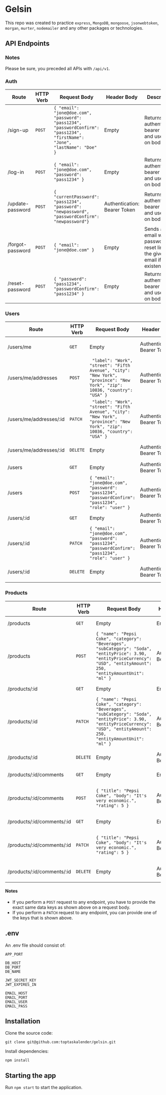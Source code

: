 # Gelsin

This repo was created to practice `express`, `MongoDB`, `mongoose`, `jsonwebtoken`, `morgan`, `murter`, `nodemailer` and any other packages or technologies. 

## API Endpoints

### Notes

Please be sure, you preceded all APIs with `/api/v1`.

### Auth

| Route | HTTP Verb | Request Body | Header Body | Description |
| --- | --- | --- | --- | --- |
| /sign-up | `POST` | `{ "email": "jone@doe.com", "password": "pass1234", "passwordConfirm": "pass1234", "firstName": "Jone", "lastName": "Doe" }` | Empty | Returns authentication bearer token and user data on body |
| /log-in | `POST` | `{ "email": "jone@doe.com", "password": "pass1234" }` | Empty | Returns authentication bearer token and user data on body |
| /update-password | `POST` | `{ "currentPassword": "pass1234", "password": "newpassword", "passwordConfirm": "newpassword"}` | Authentication: Bearer Token | Returns authentication bearer token and user data on body |
| /forgot-password | `POST` | `{ "email": "jone@doe.com" }` | Empty | Sends an email with password reset link to the given email if it's existent |
| /reset-password | `POST` | `{ "password": "pass1234", "passwordConfirm": "pass1234" }` | Empty | Returns authentication bearer token and user data on body |

### Users

| Route | HTTP Verb | Request Body | Header Body | Description |
| --- | --- | --- | --- | --- |
| /users/me | `GET` | Empty | Authentication: Bearer Token | Returns user data on body |
| /users/me/addresses | `POST` | ` "label": "Work", "street": "Fifth Avenue", "city": "New York", "province": "New York", "zip": 10036, "country": "USA" }` | Authentication: Bearer Token | Returns user data on body |
| /users/me/addresses/:id | `PATCH` | ` "label": "Work", "street": "Fifth Avenue", "city": "New York", "province": "New York", "zip": 10036, "country": "USA" }` | Authentication: Bearer Token | Returns user data on body |
| /users/me/addresses/:id | `DELETE` | Empty | Authentication: Bearer Token | Returns status of destroying |
| /users | `GET` | Empty | Authentication: Bearer Token | Returns resource |
| /users | `POST` | `{ "email": "jone@doe.com", "password": "pass1234", "passwordConfirm": "pass1234", "role": "user" }` | Authentication: Bearer Token | Returns created resource or error message |
| /users/:id | `GET` | Empty | Authentication: Bearer Token | Returns resource |
| /users/:id | `PATCH` | `{ "email": "jone@doe.com", "password": "pass1234", "passwordConfirm": "pass1234", "role": "user" }` | Authentication: Bearer Token | Returns updated resource or error message |
| /users/:id | `DELETE` | Empty | Authentication: Bearer Token | Returns status of destroying |

### Products
| Route | HTTP Verb | Request Body | Header Body | Description |
| --- | --- | --- | --- | --- |
| /products | `GET` | Empty | Empty | Returns resource |
| /products | `POST` | `{ "name": "Pepsi Coke", "category": "Beverages", "subCategory": "Soda", "entityPrice": 3.90, "entityPriceCurrency": "USD", "entityAmount": 250, "entityAmountUnit": "ml" }`| Authentication: Bearer Token | Returns created resource or error message |
| /products/:id | `GET` | Empty | Empty | Returns resource |
| /products/:id | `PATCH` | `{ "name": "Pepsi Coke", "category": "Beverages", "subCategory": "Soda", "entityPrice": 3.90, "entityPriceCurrency": "USD", "entityAmount": 250, "entityAmountUnit": "ml" }` | Authentication: Bearer Token | Returns updated resource or error message |`
| /products/:id | `DELETE` | Empty | Authentication: Bearer Token | Returns status of destroying |
| /products/:id/comments | `GET` | Empty | Empty | Returns resource |
| /products/:id/comments | `POST` | `{ "title": "Pepsi Coke", "body": "It's very economic.", "rating": 5 }` | Authentication: Bearer Token | Returns created resource or error message |
| /products/:id/comments/:id | `GET` | Empty | Empty | Returns resource |
| /products/:id/comments/:id | `PATCH` | `{ "title": "Pepsi Coke", "body": "It's very economic.", "rating": 5 }` | Authentication: Bearer Token | Returns updated resource or error message |
| /products/:id/comments/:id | `DELETE` | Empty | Authentication: Bearer Token | Returns status of destroying |

#### Notes

- If you perform a `POST` request to any endpoint, you have to provide the exact same data keys as shown above on a request body.
- If you perform a `PATCH` request to any endpoint, you can provide one of the keys that is shown above.

## .env

An .env file should consist of:

    APP_PORT

    DB_HOST
    DB_PORT
    DB_NAME

    JWT_SECRET_KEY
    JWT_EXPIRES_IN

    EMAIL_HOST
    EMAIL_PORT
    EMAIL_USER
    EMAIL_PASS

## Installation

Clone the source code:

    git clone git@github.com:toptaskalender/gelsin.git

Install dependencies:

    npm install

## Starting the app

Run `npm start` to start the application.